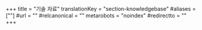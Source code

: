 +++
title = "기술 자료"
translationKey = "section-knowledgebase"
#aliases = [""]
#url = ""
#relcanonical = ""
metarobots = "noindex"
#redirectto = ""
+++
